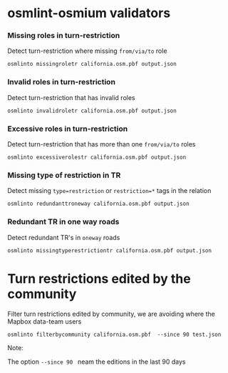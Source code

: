 # osmlint-osmium validators

### Missing roles in turn-restriction

Detect turn-restriction where missing `from/via/to` role

`osmlinto missingroletr california.osm.pbf output.json`

### Invalid roles in turn-restriction

Detect turn-restriction that has invalid roles

`osmlinto invalidroletr california.osm.pbf output.json`

### Excessive roles in turn-restriction

Detect turn-restriction that has more than one `from/via/to` roles

`osmlinto excessiverolestr california.osm.pbf output.json`

### Missing type of restriction  in TR

Detect missing `type=restriction` or `restriction=*` tags in the relation

`osmlinto redundanttroneway california.osm.pbf output.json`

### Redundant TR in one way roads

Detect redundant TR's in `oneway` roads

`osmlinto missingtyperestrictiontr california.osm.pbf output.json`

# Turn restrictions edited by the community

Filter turn restrictions edited by community, we are avoiding where the Mapbox data-team users

`osmlinto filterbycommunity california.osm.pbf  --since 90 test.json`

Note:

The option `--since 90 ` neam the editions in the last 90 days